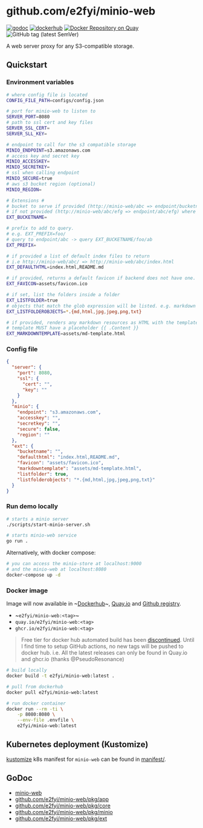 # github.com/e2fyi/minio-web

[![godoc](https://img.shields.io/badge/godoc-reference-5272B4.svg?style=flat-square "godoc")](https://godoc.org/github.com/e2fyi/minio-web/pkg)
[![dockerhub](https://img.shields.io/badge/dockerhub-e2fyi%2Fminio--web-5272B4.svg?style=flat-square "dockerhub")](https://hub.docker.com/r/e2fyi/minio-web)
[![Docker Repository on Quay](https://quay.io/repository/e2fyi/minio-web/status "Docker Repository on Quay")](https://quay.io/repository/e2fyi/minio-web)
![GitHub tag (latest SemVer)](https://img.shields.io/github/tag/e2fyi/minio-web.svg?style=flat-square)

A web server proxy for any S3-compatible storage.

## Quickstart

### Environment variables

```bash
# where config file is located
CONFIG_FILE_PATH=configs/config.json

# port for minio-web to listen to
SERVER_PORT=8080
# path to ssl cert and key files
SERVER_SSL_CERT=
SERVER_SLL_KEY=

# endpoint to call for the s3 compatible storage
MINIO_ENDPOINT=s3.amazonaws.com
# access key and secret key
MINIO_ACCESSKEY=
MINIO_SECRETKEY=
# ssl when calling endpoint
MINIO_SECURE=true
# aws s3 bucket region (optional)
MINIO_REGION=

# Extensions #
# bucket to serve if provided (http://minio-web/abc => endpoint/bucketname/abc)
# if not provided (http://minio-web/abc/efg => endpoint/abc/efg) where abc is the bucket
EXT_BUCKETNAME=

# prefix to add to query.
# e.g. EXT_PREFIX=foo/
# query to endpoint/abc -> query EXT_BUCKETNAME/foo/ab
EXT_PREFIX=

# if provided a list of default index files to return
# i.e http://minio-web/abc/ => http://minio-web/abc/index.html
EXT_DEFAULTHTML=index.html,README.md

# if provided, returns a default favicon if backend does not have one.
EXT_FAVICON=assets/favicon.ico

# if set, list the folders inside a folder
EXT_LISTFOLDER=true
# objects that match the glob expression will be listed. e.g. markdown files
EXT_LISTFOLDEROBJECTS=*.{md,html,jpg,jpeg,png,txt}

# if provided, renders any markdown resources as HTML with the template.
# template MUST have a placeholder {{ .Content }}
EXT_MARKDOWNTEMPLATE=assets/md-template.html
```

### Config file

```json
{
  "server": {
    "port": 8080,
    "ssl": {
      "cert": "",
      "key": ""
    }
  },
  "minio": {
    "endpoint": "s3.amazonaws.com",
    "accesskey": "",
    "secretkey": "",
    "secure": false,
    "region": ""
  },
  "ext": {
    "bucketname": "",
    "defaulthtml": "index.html,README.md",
    "favicon": "assets/favicon.ico",
    "markdowntemplate": "assets/md-template.html",
    "listfolder": true,
    "listfolderobjects": "*.{md,html,jpg,jpeg,png,txt}"
  }
}
```

### Run demo locally

```bash
# starts a minio server
./scripts/start-minio-server.sh

# starts minio-web service
go run .
```

Alternatively, with docker compose:

```bash
# you can access the minio-store at localhost:9000
# and the minio-web at localhost:8080
docker-compose up -d
```

### Docker image

Image will now available in ~[Dockerhub](https://hub.docker.com/r/e2fyi/minio-web)~, [Quay.io](https://quay.io/repository/e2fyi/minio-web) and [Github registry](https://github.com/e2fyi/minio-web/pkgs/container/minio-web).

- ~`e2fyi/minio-web:<tag>`~
- `quay.io/e2fyi/minio-web:<tag>`
- `ghcr.io/e2fyi/minio-web:<tag>`

> Free tier for docker hub automated build has been [discontinued](https://www.docker.com/blog/changes-to-docker-hub-autobuilds/).
> Until I find time to setup GitHub actions, no new tags will be pushed to docker hub.
> i.e. All the latest releases can only be found in Quay.io and ghcr.io (thanks @PseudoResonance)

```bash
# build locally
docker build -t e2fyi/minio-web:latest .

# pull from dockerhub
docker pull e2fyi/minio-web:latest

# run docker container
docker run --rm -ti \
    -p 8080:8080 \
    --env-file .envfile \
    e2fyi/minio-web:latest
```

## Kubernetes deployment (Kustomize)

[kustomize](https://github.com/kubernetes-sigs/kustomize) k8s manifest for
`minio-web` can be found in [manifest/](./manifest).

## GoDoc

- [minio-web](https://godoc.org/github.com/e2fyi/minio-web/)
- [github.com/e2fyi/minio-web/pkg/app](https://godoc.org/github.com/e2fyi/minio-web/pkg/app)
- [github.com/e2fyi/minio-web/pkg/core](https://godoc.org/github.com/e2fyi/minio-web/pkg/core)
- [github.com/e2fyi/minio-web/pkg/minio](https://godoc.org/github.com/e2fyi/minio-web/pkg/minio)
- [github.com/e2fyi/minio-web/pkg/ext](https://godoc.org/github.com/e2fyi/minio-web/pkg/ext)
